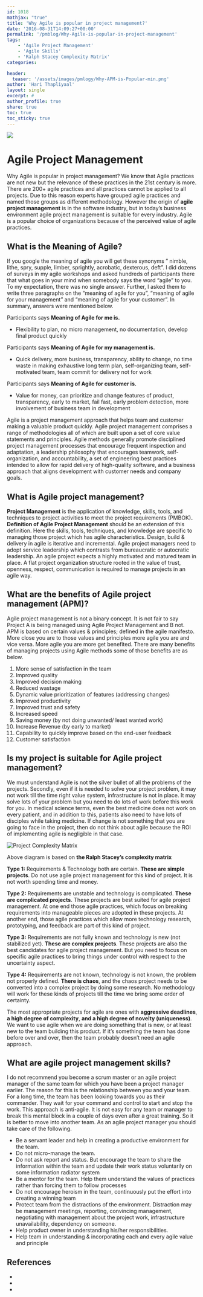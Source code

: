 ```yaml
---
id: 1018   
mathjax: "true"
title: 'Why Agile is popular in project management?'
date: '2016-08-31T14:09:27+00:00'
permalink: '/pmblog/Why-Agile-is-popular-in-project-management'
tags: 
    - 'Agile Project Management'
    - 'Agile Skills'
    - 'Ralph Stacey Complexity Matrix'
categories:

header:
  teaser: '/assets/images/pmlogy/Why-APM-is-Popular-min.png'
author: 'Hari Thapliyaal'
layout: single
excerpt: #
author_profile: true
share: true
toc: true   
toc_sticky: true
---
```

![](/assets/images/pmlogy/Why-APM-is-Popular-min.png)   


# Agile Project Management  


Why Agile is popular in project management? We know that Agile practices are not new but the relevance of these practices in the 21st century is more. There are 200+ agile practices and all practices cannot be applied to all projects. Due to this reason experts have grouped agile practices and named those groups as different methodology. However the origin of **agile project management** is in the software industry, but in today’s business environment agile project management is suitable for every industry. Agile is a popular choice of organizations because of the perceived value of agile practices.

## What is the Meaning of Agile?

If you google the meaning of agile you will get these synonyms ” nimble, lithe, spry, supple, limber, sprightly, acrobatic, dexterous, deft”. I did dozens of surveys in my agile workshops and asked hundreds of participants there that what goes in your mind when somebody says the word “agile” to you. To my expectation, there was no single answer. Further, I asked them to write three paragraphs on the “meaning of agile for you”, “meaning of agile for your management” and “meaning of agile for your customer”. In summary, answers were mentioned below.

Participants says **Meaning of Agile for me is.**

- Flexibility to plan, no micro management, no documentation, develop final product quickly

Participants says **Meaning of Agile for my management is.**

- Quick delivery, more business, transparency, ability to change, no time waste in making exhaustive long term plan, self-organizing team, self-motivated team, team commit for delivery not for work

Participants says **Meaning of Agile for customer is.**

- Value for money, can prioritize and change features of product, transparency, early to market, fail fast, early problem detection, more involvement of business team in development

Agile is a project management approach that helps team and customer making a valuable product quickly. Agile project management comprises a range of methodologies all of which are built upon a set of core value statements and principles. Agile methods generally promote disciplined project management processes that encourage frequent inspection and adaptation, a leadership philosophy that encourages teamwork, self-organization, and accountability, a set of engineering best practices intended to allow for rapid delivery of high-quality software, and a business approach that aligns development with customer needs and company goals.

## What is Agile project management?

**Project Management** is the application of knowledge, skills, tools, and techniques to project activities to meet the project requirements (PMBOK)**. Definition of Agile Project Management** should be an extension of this definition. Here the skills, tools, techniques, and knowledge are specific to managing those project which has agile characteristics. Design, build &amp; delivery in agile is iterative and incremental. Agile project managers need to adopt service leadership which contrasts from bureaucratic or autocratic leadership. An agile project expects a highly motivated and matured team in place. A flat project organization structure rooted in the value of trust, openness, respect, communication is required to manage projects in an agile way.

## What are the benefits of Agile project management (APM)?

Agile project management is not a binary concept. It is not fair to say Project A is being managed using Agile Project Management and B not. APM is based on certain values &amp; principles; defined in the agile manifesto. More close you are to those values and principles more agile you are and vice versa. More agile you are more get benefited. There are many benefits of managing projects using Agile methods some of those benefits are as below.

1. More sense of satisfaction in the team
2. Improved quality
3. Improved decision making
4. Reduced wastage
5. Dynamic value prioritization of features (addressing changes)
6. Improved productivity
7. Improved trust and safety
8. Increased speed
9. Saving money (by not doing unwanted/ least wanted work)
10. Increase Revenue (by early to market)
11. Capability to quickly improve based on the end-user feedback
12. Customer satisfaction

## Is my project is suitable for Agile project management?

We must understand Agile is not the silver bullet of all the problems of the projects. Secondly, even if it is needed to solve your project problem, it may not work till the time right value system, infrastructure is not in place. It may solve lots of your problem but you need to do lots of work before this work for you. In medical science terms, even the best medicine does not work on every patient, and in addition to this, patients also need to have lots of disciples while taking medicine. If change is not something that you are going to face in the project, then do not think about agile because the ROI of implementing agile is negligible in that case.

![Project Complexity Matrix](/assets/images/pmlogy/Project-Complexity-Matrix.jpg)

Above diagram is based on **the Ralph Stacey’s complexity matrix**

**Type 1:** Requirements &amp; Technology both are certain. **These are simple projects**. Do not use agile project management for this kind of project. It is not worth spending time and money.

**Type 2:** Requirements are unstable and technology is complicated. **These are complicated projects**. These projects are best suited for agile project management. At one end those agile practices, which focus on breaking requirements into manageable pieces are adopted in these projects. At another end, those agile practices which allow more technology research, prototyping, and feedback are part of this kind of project.

**Type 3:** Requirements are not fully known and technology is new (not stabilized yet). **These are complex projects**. These projects are also the best candidates for agile project management. But you need to focus on specific agile practices to bring things under control with respect to the uncertainty aspect.

**Type 4:** Requirements are not known, technology is not known, the problem not properly defined. **There is chaos**, and the chaos project needs to be converted into a complex project by doing some research. No methodology will work for these kinds of projects till the time we bring some order of certainty.

The most appropriate projects for agile are ones with **aggressive deadlines**, **a high degree of complexity**, **and a high degree of novelty (uniqueness)**. We want to use agile when we are doing something that is new, or at least new to the team building this product. If it’s something the team has done before over and over, then the team probably doesn’t need an agile approach.

## What are agile project management skills?

I do not recommend you become a scrum master or an agile project manager of the same team for which you have been a project manager earlier. The reason for this is the relationship between you and your team. For a long time, the team has been looking towards you as their commander. They wait for your command and control to start and stop the work. This approach is anti-agile. It is not easy for any team or manager to break this mental block in a couple of days even after a great training. So it is better to move into another team. As an agile project manager you should take care of the following.

- Be a servant leader and help in creating a productive environment for the team.
- Do not micro-manage the team.
- Do not ask report and status. But encourage the team to share the information within the team and update their work status voluntarily on some information radiator system
- Be a mentor for the team. Help them understand the values of practices rather than forcing them to follow processes
- Do not encourage heroism in the team, continuously put the effort into creating a winning team
- Protect team from the distractions of the environment. Distraction may be management meetings, reporting, convincing management, negotiating with management about the project work, infrastructure unavailability, dependency on someone.
- Help product owner in understanding his/her responsibilities.
- Help team in understanding &amp; incorporating each and every agile value and principle

## References

- [](https://www.allaboutagile.com/is-agile-development-right-for-your-project)
- [](https://www.cprime.com/resource/white-papers/how-agile-should-your-project-be)
- [](https://www.mountaingoatsoftware.com/blog/deciding-what-kind-of-projects-are-most-suited-for-agile)

